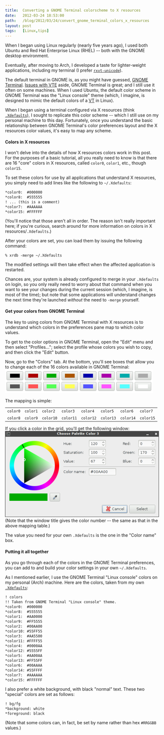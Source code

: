 ```yaml
---
title:  Converting a GNOME Terminal colorscheme to X resources
date:   2012-03-24 18:53:00
path:   /blog/2012/03/24/convert_gnome_terminal_colors_x_resources
layout: post
tags:   [Linux,tips]
---
```

When I began using Linux regularly (nearly five years ago), I used both Ubuntu and Red Hat
Enterprise Linux (RHEL) -- both with the GNOME desktop environment.

Eventually, after moving to Arch, I developed a taste for lighter-weight applications, including my
terminal (I prefer [`rxvt-unicode`](http://software.schmorp.de/pkg/rxvt-unicode.html)).

The default terminal in GNOME is, as you might have guessed,
[GNOME Terminal](http://library.gnome.org/users/gnome-terminal/stable/).
[Issues with VTE](http://climagic.org/bugreports/libvte-scrollback-written-to-disk.html) aside,
GNOME Terminal is great; and I still use it often on some machines. When I used Ubuntu, the default
color scheme in GNOME Terminal was the "Linux console" theme (which, I imagine, is designed to mimic
the default colors of a [VT](https://en.wikipedia.org/wiki/Virtual_terminal) in Linux).

When I began using a terminal configured via X resources
(think [`.Xdefaults`](/config/.Xdefaults)), I sought to replicate this color scheme -- which I still
use on my personal machine to this day. Fortunately, once you understand the basic relationship
between GNOME Terminal's color preferences layout and the X resources color values, it's easy to map
any scheme.

#### Colors in X resources

I won't delve into the details of how X resources colors work in this post. For the purposes of a
basic tutorial, all you really need to know is that there are 16 "core" colors in X resources,
called `color0`, `color1`, etc., though `color15`.

To set these colors for use by all applications that understand X resources, you simply need to add
lines like the following to `~/.Xdefaults`:

    *color0:  #000000
    *color8:  #555555
    ! ... (this is a comment)
    *color7:  #AAAAAA
    *color15: #FFFFFF

(You'll notice that those aren't all in order. The reason isn't really important here; if you're
curious, search around for more information on colors in X resources/`.Xdefaults`.)

After your colors are set, you can load them by issuing the following command:

    % xrdb -merge ~/.Xdefaults

The modified settings will then take effect when the affected application is restarted.

Chances are, your system is already configured to merge in your `.Xdefaults` on login, so you only
really need to worry about that command when you want to see your changes during the current session
(which, I imagine, is most of the time); but note that some applications will understand changes the
next time they're launched _without_ the need to `-merge` yourself.

#### Get your colors from GNOME Terminal

The key to using colors from GNOME Terminal with X resources is to understand which colors in the
preferences pane map to which color values.

To get to the color options in GNOME Terminal, open the "Edit" menu and then select "Profiles...";
select the profile whose colors you wish to copy, and then click the "Edit" button.

Now, go to the "Colors" tab. At the bottom, you'll see boxes that allow you to change each of the 16
colors available in GNOME Terminal:
<img class="seamless" src="/imgs/gnome_terminal_colors.png"/>

The mapping is simple:
<table>
  <tr>
    <td><code>color0</code></td>
    <td><code>color1</code></td>
    <td><code>color2</code></td>
    <td><code>color3</code></td>
    <td><code>color4</code></td>
    <td><code>color5</code></td>
    <td><code>color6</code></td>
    <td><code>color7</code></td>
  </tr>
  <tr>
    <td><code>color8</code></td>
    <td><code>color9</code></td>
    <td><code>color10</code></td>
    <td><code>color11</code></td>
    <td><code>color12</code></td>
    <td><code>color13</code></td>
    <td><code>color14</code></td>
    <td><code>color15</code></td>
  </tr>
</table>

If you click a color in the grid, you'll get the following window:
<img class="seamless" src="/imgs/gnome_terminal_color_selection.png"/>
(Note that the window title gives the color number -- the same as that in the above mapping table.)

The value you need for your own `.Xdefaults` is the one in the "Color name" box.

#### Putting it all together

As you go through each of the colors in the GNOME Terminal preferences, you can add to and build
your color settings in your own `~/.Xdefaults`.

As I mentioned earlier, I use the GNOME Terminal "Linux console" colors on my personal (Arch)
machine. Here are the colors, taken from my own [`.Xdefaults`](/config/.Xdefaults):

    ! colors
    !! Taken from GNOME Terminal "Linux console" theme.
    *color0:  #000000
    *color8:  #555555
    *color1:  #AA0000
    *color9:  #FF5555
    *color2:  #00AA00
    *color10: #55FF55
    *color3:  #AA5500
    *color11: #FFFF55
    *color4:  #0000AA
    *color12: #5555FF
    *color5:  #AA00AA
    *color13: #FF55FF
    *color6:  #00AAAA
    *color14: #55FFFF
    *color7:  #AAAAAA
    *color15: #FFFFFF

I also prefer a white background, with black "normal" text. These two "special" colors are set
as follows:

    ! bg/fg
    *background: white
    *foreground: black

(Note that some colors can, in fact, be set by name rather than hex `#RRGGBB` values.)
